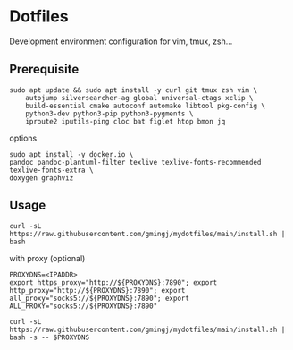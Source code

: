 # Dotfiles

Development environment configuration for vim, tmux, zsh...

## Prerequisite

```shell
sudo apt update && sudo apt install -y curl git tmux zsh vim \
    autojump silversearcher-ag global universal-ctags xclip \
    build-essential cmake autoconf automake libtool pkg-config \
    python3-dev python3-pip python3-pygments \
    iproute2 iputils-ping cloc bat figlet htop bmon jq
```

options
```
sudo apt install -y docker.io \
pandoc pandoc-plantuml-filter texlive texlive-fonts-recommended texlive-fonts-extra \
doxygen graphviz
```

## Usage

```shell
curl -sL https://raw.githubusercontent.com/gmingj/mydotfiles/main/install.sh | bash
```

with proxy (optional)
```shell
PROXYDNS=<IPADDR>
export https_proxy="http://${PROXYDNS}:7890"; export http_proxy="http://${PROXYDNS}:7890"; export all_proxy="socks5://${PROXYDNS}:7890"; export ALL_PROXY="socks5://${PROXYDNS}:7890"

curl -sL https://raw.githubusercontent.com/gmingj/mydotfiles/main/install.sh | bash -s -- $PROXYDNS
```
